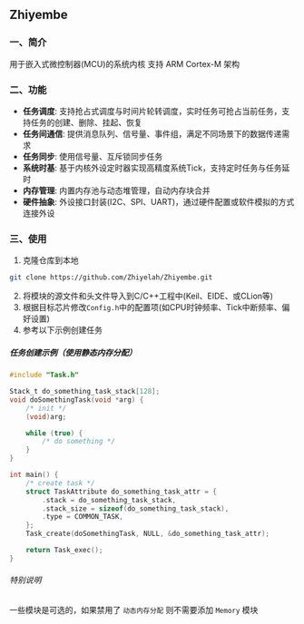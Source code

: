 ## Zhiyembe


### 一、简介
用于嵌入式微控制器(MCU)的系统内核
支持 ARM Cortex-M 架构

### 二、功能
- **任务调度**: 支持抢占式调度与时间片轮转调度，实时任务可抢占当前任务，支持任务的创建、删除、挂起、恢复
- **任务间通信**: 提供消息队列、信号量、事件组，满足不同场景下的数据传递需求
- **任务同步**: 使用信号量、互斥锁同步任务
- **系统时基**: 基于内核外设定时器实现高精度系统Tick，支持定时任务与任务延时
- **内存管理**: 内置内存池与动态堆管理，自动内存块合并
- **硬件抽象**: 外设接口封装(I2C、SPI、UART)，通过硬件配置或软件模拟的方式连接外设

### 三、使用
1. 克隆仓库到本地
```bash
git clone https://github.com/Zhiyelah/Zhiyembe.git
```
2. 将模块的源文件和头文件导入到C/C++工程中(Keil、EIDE、或CLion等)
3. 根据目标芯片修改`Config.h`中的配置项(如CPU时钟频率、Tick中断频率、偏好设置) 
4. 参考以下示例创建任务

##### 任务创建示例（使用静态内存分配）
```C
#include "Task.h"

Stack_t do_something_task_stack[128];
void doSomethingTask(void *arg) {
    /* init */
    (void)arg;

    while (true) {
        /* do something */
    }
}

int main() {
    /* create task */
    struct TaskAttribute do_something_task_attr = {
        .stack = do_something_task_stack,
        .stack_size = sizeof(do_something_task_stack),
        .type = COMMON_TASK,
    };
    Task_create(doSomethingTask, NULL, &do_something_task_attr);

    return Task_exec();
}
```

###### 特别说明
一些模块是可选的，如果禁用了 `动态内存分配` 则不需要添加 `Memory` 模块
